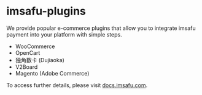 # imsafu-plugins

We provide popular e-commerce plugins that allow you to integrate imsafu payment into your platform with simple steps.

- WooCommerce
- OpenCart
- 独角数卡 (Dujiaoka)
- V2Board
- Magento (Adobe Commerce)

To access further details, please visit [docs.imsafu.com](https://docs.imsafu.com/).
